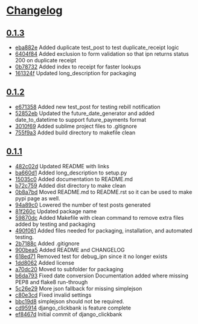 # [Changelog](/releases)

## [0.1.3](/compare/0.1.2...0.1.3)

* [eba882e](/commit/eba882e) Added duplicate test_post to test duplicate_receipt logic
* [6404f84](/commit/6404f84) Added exclusion to form validation so that ipn returns status 200 on duplicate receipt
* [0b78732](/commit/0b78732) Added index to receipt for faster lookups
* [161324f](/commit/161324f) Updated long_description for packaging

## [0.1.2](/compare/0.1.1...0.1.2)

* [e671358](/commit/e671358) Added new test_post for testing rebill notification
* [52852eb](/commit/52852eb) Updated the future_date_generator and added date_to_datetime to support future_payments format
* [3010f69](/commit/3010f69) Added sublime project files to .gitignore
* [755f9a3](/commit/755f9a3) Added build directory to makefile clean

## [0.1.1](/compare/0.1.1...0.1.1)

* [482c02d](/commit/482c02d) Updated README with links
* [ba660d1](/commit/ba660d1) Added long_description to setup.py
* [15035c0](/commit/15035c0) Added documentation to README.md
* [b72c759](/commit/b72c759) Added dist directory to make clean
* [0b8a7bd](/commit/0b8a7bd) Moved README.md to README.rst so it can be used to make pypi page as well.
* [94a89c0](/commit/94a89c0) Lowered the number of test posts generated
* [81f260c](/commit/81f260c) Updated package name
* [59870dc](/commit/59870dc) Added Makefile with clean command to remove extra files added by testing and packaging
* [490f061](/commit/490f061) Added files needed for packaging, installation, and automated testing.
* [2b7188c](/commit/2b7188c) Added .gitignore
* [900bea5](/commit/900bea5) Added README and CHANGELOG
* [618ed71](/commit/618ed71) Removed test for debug_ipn since it no longer exists
* [1dd8062](/commit/1dd8062) Added license
* [a70dc20](/commit/a70dc20) Moved to subfolder for packaging
* [b6da793](/commit/b6da793) Fixed date conversion Documentation added where missing PEP8 and flake8 run-through
* [5c26e29](/commit/5c26e29) More json fallback for missing simplejson
* [c80e3cd](/commit/c80e3cd) Fixed invalid settings
* [bbc19d8](/commit/bbc19d8) simplejson should not be required.
* [cd95914](/commit/cd95914) django_clickbank is feature complete
* [ef8467d](/commit/ef8467d) Initial commit of django_clickbank